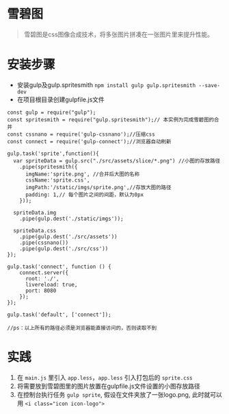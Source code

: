 # 雪碧图

> 雪碧图是css图像合成技术，将多张图片拼凑在一张图片里来提升性能。

# 安装步骤
- 安装gulp及gulp.spritesmith `npm install gulp gulp.spritesmith --save-dev`
- 在项目根目录创建gulpfile.js文件
```
const gulp = require("gulp");
const spritesmith = require("gulp.spritesmith");// 本实例为完成雪碧图的合并
const cssnano = require('gulp-cssnano');//压缩css
const connect = require('gulp-connect');//浏览器自动刷新

gulp.task('sprite',function(){
  var spriteData = gulp.src("./src/assets/slice/*.png") //小图的存放路径
    .pipe(spritesmith({
      imgName:'sprite.png', //合并后大图的名称
      cssName:'sprite.css',
      imgPath:'/static/imgs/sprite.png',//存放大图的路径
      padding: 1,// 每个图片之间的间距，默认为0px
    }));

  spriteData.img
    .pipe(gulp.dest('./static/imgs'));

  spriteData.css
    .pipe(gulp.dest('./src/assets'))
    .pipe(cssnano())
    .pipe(gulp.dest('./src/css'))
});

gulp.task('connect', function () {
    connect.server({
      root: './',
      livereload: true,
      port: 8080
    });
});

gulp.task('default', ['connect']);

//ps：以上所有的路径必须是浏览器能直接访问的，否则读取不到
```

# 实践
1. 在 `main.js` 里引入 `app.less`，`app.less` 引入打包后的 `sprite.css`
2. 将需要放到雪碧图里的图片放置在gulpfile.js文件设置的小图存放路径
3. 在控制台执行任务  `gulp sprite`, 假设在文件夹放了一张logo.png, 此时就可以用 `<i class="icon icon-logo">`
